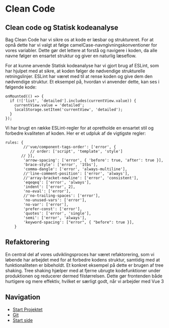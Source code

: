 # Clean Code

## Clean code og Statisk kodeanalyse
Bag Clean Code har vi sikre os at kode er læsbar og struktureret. For at opnå dette har vi valgt at følge camelCase-navngivningskonventioner for vores variabler. Dette gør det lettere at forstå og navigere i koden, da alle navne følger en ensartet struktur og giver en naturlig læseflow.

For at kunne anvende Statisk kodeanalyse har vi gjort brug af ESLint, som har hjulpet med at sikre, at koden følger de nødvendige strukturelle retningslinjer. ESLint har været med til at rense koden og give dem den nødvendige struktur. Et eksempel på, hvordan vi anvender dette, kan ses i følgende kode:

```
onMounted(() => {
  if (!['list', 'detailed'].includes(currentView.value)) {
    currentView.value = 'detailed';
    localStorage.setItem('currentView', 'detailed');
  }
});
```

Vi har brugt en række ESLint-regler for at opretholde en ensartet stil og forbedre kvaliteten af koden. Her er et udpluk af de vigtigste regler:

```
rules: {
        //'vue/component-tags-order': ['error', {
           // order: ['script', 'template', 'style']
       // }],
        'arrow-spacing': ['error', { 'before': true, 'after': true }],
        'brace-style': ['error', '1tbs'],
        'comma-dangle': ['error', 'always-multiline'],
        //'line-comment-position': ['error', 'always'],
        //'array-bracket-newline': ['error', 'consistent'],
        'eqeqeq': ['error', 'always'],
        'indent': ['error', 2],
        'no-eval': ['error'],
        //'no-trailing-spaces': ['error'],
        'no-unused-vars': ['error'],
        'no-var': ['error'],
        'prefer-const': ['error'],
        'quotes': ['error', 'single'],
        'semi': ['error', 'always'],
        'keyword-spacing': ["error", { "before": true }],
    }
```

## Refaktorering
En central del af vores udviklingsproces har været refaktorering, som vi løbende har arbejdet med for at forbedre kodens struktur, samtidig med at funktionaliteten er bibeholdt. Et konkret eksempel på dette er brugen af tree shaking. Tree shaking hjælper med at fjerne ubrugte kodefunktioner under produktionen og reducerer dermed filstørrelsen. Dette gør frontenden både hurtigere og mere effektiv, hvilket er særligt godt, når vi arbejder med Vue 3

## Navigation

- [Start Projektet](startprojekt.md)
- [Git](git.md)
- [Start side](index.md)